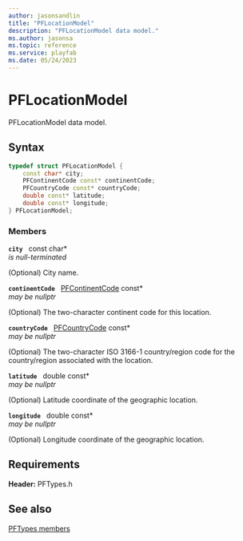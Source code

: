 ```yaml
---
author: jasonsandlin
title: "PFLocationModel"
description: "PFLocationModel data model."
ms.author: jasonsa
ms.topic: reference
ms.service: playfab
ms.date: 05/24/2023
---
```


# PFLocationModel  

PFLocationModel data model.  

## Syntax  
  
```cpp
typedef struct PFLocationModel {  
    const char* city;  
    PFContinentCode const* continentCode;  
    PFCountryCode const* countryCode;  
    double const* latitude;  
    double const* longitude;  
} PFLocationModel;  
```
  
### Members  
  
**`city`** &nbsp; const char*  
*is null-terminated*  
  
(Optional) City name.
  
**`continentCode`** &nbsp; [PFContinentCode](../enums/pfcontinentcode.md) const*  
*may be nullptr*  
  
(Optional) The two-character continent code for this location.
  
**`countryCode`** &nbsp; [PFCountryCode](../enums/pfcountrycode.md) const*  
*may be nullptr*  
  
(Optional) The two-character ISO 3166-1 country/region code for the country/region associated with the location.
  
**`latitude`** &nbsp; double const*  
*may be nullptr*  
  
(Optional) Latitude coordinate of the geographic location.
  
**`longitude`** &nbsp; double const*  
*may be nullptr*  
  
(Optional) Longitude coordinate of the geographic location.
  
  
## Requirements  
  
**Header:** PFTypes.h
  
## See also  
[PFTypes members](../pftypes_members.md)  

  
  
